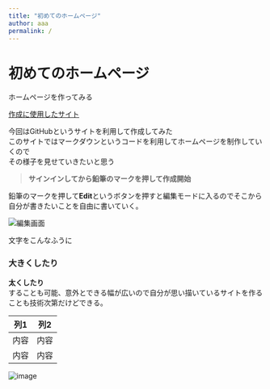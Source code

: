 ```yaml
---
title: "初めてのホームページ"
author: aaa
permalink: /
---
```



# 初めてのホームページ

ホームページを作ってみる


[作成に使用したサイト](https://github.co.jp/)


今回はGitHubというサイトを利用して作成してみた  
このサイトではマークダウンというコードを利用してホームページを制作していくので  
その様子を見せていきたいと思う

> **サインインしてから鉛筆のマークを押して作成開始**

鉛筆のマークを押して**Edit**というボタンを押すと編集モードに入るのでそこから自分が書きたいことを自由に書いていく。

![編集画面]()

文字をこんなふうに  
### 大きくしたり  
**太くしたり**  
することも可能、意外とできる幅が広いので自分が思い描いているサイトを作ることも技術次第だけどできる。


| 列1  | 列2  |
|-----|-----|
| 内容  | 内容  |
| 内容  | 内容  |

![image](/GHPages_WebSite/assets/images/logo-150.png)
